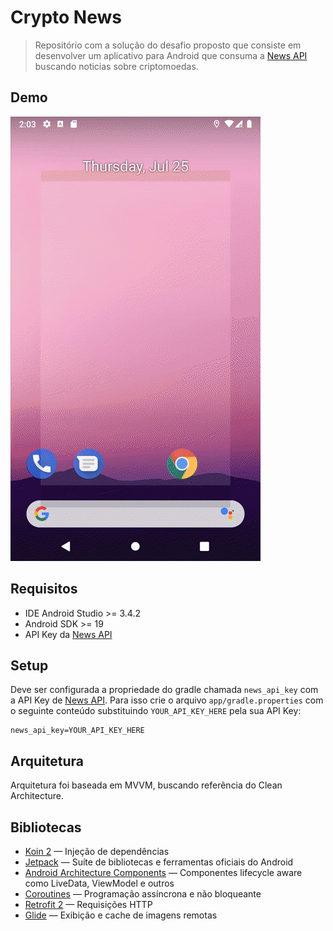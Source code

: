 # Crypto News

> Repositório com a solução do desafio proposto que consiste em desenvolver um aplicativo para Android que consuma a [News API] buscando noticias sobre criptomoedas.

## Demo

![criptonews](https://raw.githubusercontent.com/pedrox-hs/crypto-news-app/master/demo/demo.gif)

## Requisitos

* IDE Android Studio >= 3.4.2
* Android SDK >= 19
* API Key da [News API]

## Setup

Deve ser configurada a propriedade do gradle chamada `news_api_key` com a API Key de [News API].
Para isso crie o arquivo `app/gradle.properties` com o seguinte conteúdo substituindo `YOUR_API_KEY_HERE` pela sua API Key:

```
news_api_key=YOUR_API_KEY_HERE
```

## Arquitetura

Arquitetura foi baseada em MVVM, buscando referência do Clean Architecture.

## Bibliotecas

* [Koin 2](https://insert-koin.io/) — Injeção de dependências
* [Jetpack](https://developer.android.com/jetpack/androidx) — Suíte de bibliotecas e ferramentas oficiais do Android
* [Android Architecture Components](https://developer.android.com/topic/libraries/architecture/) — Componentes lifecycle aware como LiveData, ViewModel e outros
* [Coroutines](https://kotlinlang.org/docs/reference/coroutines-overview.html) — Programação assíncrona e não bloqueante
* [Retrofit 2](http://square.github.io/retrofit/) — Requisições HTTP
* [Glide](https://bumptech.github.io/glide/) — Exibição e cache de imagens remotas

[News API]: https://newsapi.org/
